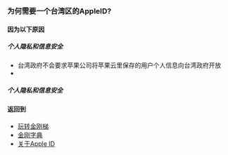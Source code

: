 ### 为何需要一个台湾区的AppleID?
#### 因为以下原因
##### 个人隐私和信息安全
- 台湾政府不会要求苹果公司将苹果云里保存的用户个人信息向台湾政府开放
- 
##### 个人隐私和信息安全

#### 返回到
- [玩转金刚梯](https://github.com/a2zitpro/web/blob/master/LadderFree/A.md)
- [金刚字典](https://github.com/a2zitpro/web/blob/master/LadderFree/kkDictionary/KKDictionary.md)
- [关于Apple ID](https://github.com/a2zitpro/web/blob/master/LadderFree/kkDictionary/kkAppLadder/iOS/AppleIDList.md)
